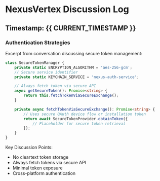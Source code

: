 # NexusVertex Discussion Log

## Timestamp: {{ CURRENT_TIMESTAMP }}

### Authentication Strategies

Excerpt from conversation discussing secure token management:

```typescript
class SecureTokenManager {
    private static ENCRYPTION_ALGORITHM = 'aes-256-gcm';
    // Secure service identifier
    private static KEYCHAIN_SERVICE = 'nexus-auth-service';

    // Always fetch token via secure API
    async getSecureToken(): Promise<string> {
        return this.fetchTokenViaSecureExchange();
    }

    private async fetchTokenViaSecureExchange(): Promise<string> {
        // Uses secure OAuth device flow or installation token
        return await SecureTokenProvider.obtainToken({
            // Placeholder for secure token retrieval
        });
    }
}
```

Key Discussion Points:
- No cleartext token storage
- Always fetch tokens via secure API
- Minimal token exposure
- Cross-platform authentication
